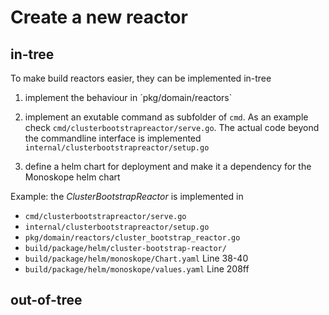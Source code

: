 # Create a new reactor

## in-tree

To make build reactors easier, they can be implemented in-tree

1. implement the behaviour in ´pkg/domain/reactors`

1. implement an exutable command as subfolder of `cmd`. As an example check `cmd/clusterbootstrapreactor/serve.go`. 
   The actual code beyond the commandline interface is implemented `internal/clusterbootstrapreactor/setup.go`
   
1. define a helm chart for deployment and make it a dependency for the Monoskope helm chart

Example: the *ClusterBootstrapReactor* is implemented in
* `cmd/clusterbootstrapreactor/serve.go`
* `internal/clusterbootstrapreactor/setup.go`
* `pkg/domain/reactors/cluster_bootstrap_reactor.go` 
* `build/package/helm/cluster-bootstrap-reactor/`
* `build/package/helm/monoskope/Chart.yaml` Line 38-40
* `build/package/helm/monoskope/values.yaml` Line 208ff

## out-of-tree

